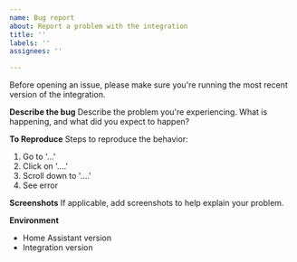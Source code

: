 ```yaml
---
name: Bug report
about: Report a problem with the integration
title: ''
labels: ''
assignees: ''

---
```


Before opening an issue, please make sure you're running the most recent version of the integration.

**Describe the bug**
Describe the problem you're experiencing. What is happening, and what did you expect to happen?

**To Reproduce**
Steps to reproduce the behavior:
1. Go to '...'
2. Click on '....'
3. Scroll down to '....'
4. See error

**Screenshots**
If applicable, add screenshots to help explain your problem.

**Environment**
 - Home Assistant version 
 - Integration version
